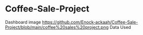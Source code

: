 # Coffee-Sale-Project

Dashboard image 
https://github.com/Enock-ackaah/Coffee-Sale-Project/blob/main/coffee%20sales%20project.png
Data Used
